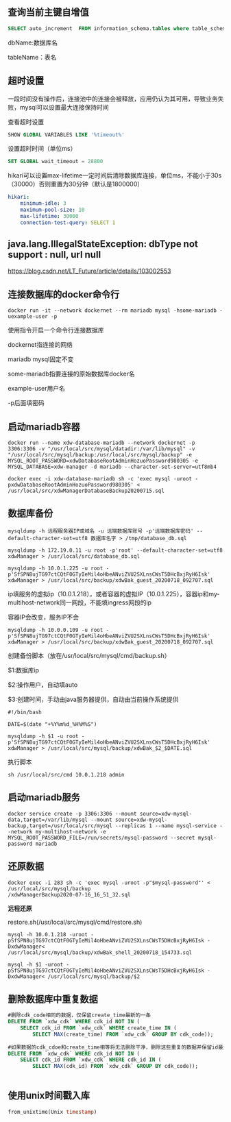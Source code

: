 ## 查询当前主键自增值

```sql
SELECT auto_increment  FROM information_schema.tables where table_schema = "dbName" and table_name = "tableName";
```

dbName:数据库名

tableName：表名

## 超时设置

一段时间没有操作后，连接池中的连接会被释放，应用仍认为其可用，导致业务失败，mysql可以设置最大连接保持时间

查看超时设置

```sql
SHOW GLOBAL VARIABLES LIKE '%timeout%'
```

设置超时时间（单位ms）

```sql
SET GLOBAL wait_timeout = 28800
```



hikari可以设置max-lifetime一定时间后清除数据库连接，单位ms，不能小于30s（30000）否则重置为30分钟（默认是1800000）

```yml
hikari:
    minimum-idle: 3
    maximum-pool-size: 10
    max-lifetime: 30000
    connection-test-query: SELECT 1
```

## java.lang.IllegalStateException: dbType not support : null, url null

https://blog.csdn.net/LT_Future/article/details/103002553

## 连接数据库的docker命令行

```shell
docker run -it --network dockernet --rm mariadb mysql -hsome-mariadb -uexample-user -p
```

使用指令开启一个命令行连接数据库

dockernet指连接的网络

mariadb mysql固定不变

some-mariadb指要连接的原始数据库docker名

example-user用户名

-p后面填密码

## 启动mariadb容器



```shell
docker run --name xdw-database-mariadb --network dockernet -p 3306:3306 -v "/usr/local/src/mysql/datadir:/var/lib/mysql" -v "/usr/local/src/mysql/backup:/usr/local/src/mysql/backup" -e MYSQL_ROOT_PASSWORD=xdwDatabaseRootAdminHozuoPassword980305 -e MYSQL_DATABASE=xdw-manager -d mariadb --character-set-server=utf8mb4
```



```shell
docker exec -i xdw-database-mariadb sh -c 'exec mysql -uroot -pxdwDatabaseRootAdminHozuoPassword980305' < /usr/local/src/xdwManagerDatabaseBackup20200715.sql
```

## 数据库备份

```
mysqldump -h 远程服务器IP或域名 -u 远端数据库账号 -p'远端数据库密码' --default-character-set=utf8 数据库名字 > /tmp/database_db.sql
```

```
mysqldump -h 172.19.0.11 -u root -p'root' --default-character-set=utf8 xdwManager > /usr/local/src/database_db.sql
```

```
mysqldump -h 10.0.1.225 -u root -p'SfSPN8ujTG97ctCQtF0GTyIeMil4oHbeANviZVU2SXLnsCWsT5DHcBxjRyH6Isk' xdwManager > /usr/local/src/backup/xdwBak_guest_20200718_092707.sql
```

ip填服务的虚拟ip（10.0.1.218），或者容器的虚拟IP（10.0.1.225），容器ip和my-multihost-network同一网段，不能填ingress网段的ip

容器IP会改变，服务IP不会

```
mysqldump -h 10.0.0.109 -u root -p'SfSPN8ujTG97ctCQtF0GTyIeMil4oHbeANviZVU2SXLnsCWsT5DHcBxjRyH6Isk' xdwManager > /usr/local/src/backup/xdwBak_guest_20200718_092707.sql
```



创建备份脚本（放在/usr/local/src/mysql/cmd/backup.sh）

$1:数据库ip

$2:操作用户，自动填auto

$3:创建时间，手动由java服务器提供，自动由当前操作系统提供

```shell
#!/bin/bash

DATE=$(date "+%Y%m%d_%H%M%S")

mysqldump -h $1 -u root -p'SfSPN8ujTG97ctCQtF0GTyIeMil4oHbeANviZVU2SXLnsCWsT5DHcBxjRyH6Isk' xdwManager > /usr/local/src/mysql/backup/xdwBak_$2_$DATE.sql
```

执行脚本

```shell
sh /usr/local/src/cmd 10.0.1.218 admin 
```

## 启动mariadb服务

```shell
docker service create -p 3306:3306 --mount source=xdw-mysql-data,target=/var/lib/mysql --mount source=xdw-mysql-backup,target=/usr/local/src/mysql --replicas 1 --name mysql-service --network my-multihost-network -e MYSQL_ROOT_PASSWORD_FILE=/run/secrets/mysql-password --secret mysql-password mariadb
```

## 还原数据

```shell
docker exec -i 283 sh -c 'exec mysql -uroot -p"$mysql-password"' < /usr/local/src/mysql/backup
/xdwManagerBackup2020-07-16_16_51_32.sql
```

**远程还原**

restore.sh(/usr/local/src/mysql/cmd/restore.sh)

```shell
mysql -h 10.0.1.218 -uroot -pSfSPN8ujTG97ctCQtF0GTyIeMil4oHbeANviZVU2SXLnsCWsT5DHcBxjRyH6Isk -DxdwManager< /usr/local/src/mysql/backup/xdwBak_shell_20200718_154733.sql
```

```
mysql -h $1 -uroot -pSfSPN8ujTG97ctCQtF0GTyIeMil4oHbeANviZVU2SXLnsCWsT5DHcBxjRyH6Isk -DxdwManager< /usr/local/src/mysql/backup/$2
```

## 删除数据库中重复数据

```sql
#删除cdk_code相同的数据，仅保留create_time最新的一条
DELETE FROM `xdw_cdk` WHERE cdk_id NOT IN (
    SELECT cdk_id FROM `xdw_cdk` WHERE create_time IN (
        SELECT MAX(create_time) FROM `xdw_cdk` GROUP BY cdk_code));
        
#如果数据的cdk_cdoe和create_time相等将无法删除干净，删除这些重复的数据并保留id最大的一条
DELETE FROM `xdw_cdk` WHERE cdk_id NOT IN (
    SELECT cdk_id FROM `xdw_cdk` WHERE cdk_id IN (
        SELECT MAX(cdk_id) FROM `xdw_cdk` GROUP BY cdk_code));
        

```

## 使用unix时间戳入库

```sql
from_unixtime(Unix timestamp)
```


